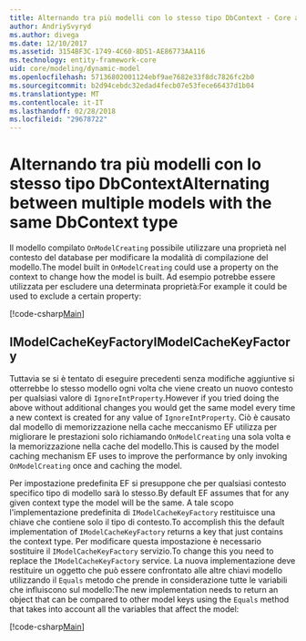 ```yaml
---
title: Alternando tra più modelli con lo stesso tipo DbContext - Core a Entity Framework
author: AndriySvyryd
ms.author: divega
ms.date: 12/10/2017
ms.assetid: 3154BF3C-1749-4C60-8D51-AE86773AA116
ms.technology: entity-framework-core
uid: core/modeling/dynamic-model
ms.openlocfilehash: 57136802001124ebf9ae7682e33f8dc7826fc2b0
ms.sourcegitcommit: b2d94cebdc32edad4fecb07e53fece66437d1b04
ms.translationtype: MT
ms.contentlocale: it-IT
ms.lasthandoff: 02/28/2018
ms.locfileid: "29678722"
---
```

# <a name="alternating-between-multiple-models-with-the-same-dbcontext-type"></a><span data-ttu-id="c7c0d-102">Alternando tra più modelli con lo stesso tipo DbContext</span><span class="sxs-lookup"><span data-stu-id="c7c0d-102">Alternating between multiple models with the same DbContext type</span></span>

<span data-ttu-id="c7c0d-103">Il modello compilato `OnModelCreating` possibile utilizzare una proprietà nel contesto del database per modificare la modalità di compilazione del modello.</span><span class="sxs-lookup"><span data-stu-id="c7c0d-103">The model built in `OnModelCreating` could use a property on the context to change how the model is built.</span></span> <span data-ttu-id="c7c0d-104">Ad esempio potrebbe essere utilizzata per escludere una determinata proprietà:</span><span class="sxs-lookup"><span data-stu-id="c7c0d-104">For example it could be used to exclude a certain property:</span></span>

[!code-csharp[Main](../../../samples/core/DynamicModel/DynamicContext.cs?name=Class)]

## <a name="imodelcachekeyfactory"></a><span data-ttu-id="c7c0d-105">IModelCacheKeyFactory</span><span class="sxs-lookup"><span data-stu-id="c7c0d-105">IModelCacheKeyFactory</span></span>
<span data-ttu-id="c7c0d-106">Tuttavia se si è tentato di eseguire precedenti senza modifiche aggiuntive si otterrebbe lo stesso modello ogni volta che viene creato un nuovo contesto per qualsiasi valore di `IgnoreIntProperty`.</span><span class="sxs-lookup"><span data-stu-id="c7c0d-106">However if you tried doing the above without additional changes you would get the same model every time a new context is created for any value of `IgnoreIntProperty`.</span></span> <span data-ttu-id="c7c0d-107">Ciò è causato dal modello di memorizzazione nella cache meccanismo EF utilizza per migliorare le prestazioni solo richiamando `OnModelCreating` una sola volta e la memorizzazione nella cache del modello.</span><span class="sxs-lookup"><span data-stu-id="c7c0d-107">This is caused by the model caching mechanism EF uses to improve the performance by only invoking `OnModelCreating` once and caching the model.</span></span>

<span data-ttu-id="c7c0d-108">Per impostazione predefinita EF si presuppone che per qualsiasi contesto specifico tipo di modello sarà lo stesso.</span><span class="sxs-lookup"><span data-stu-id="c7c0d-108">By default EF assumes that for any given context type the model will be the same.</span></span> <span data-ttu-id="c7c0d-109">A tale scopo l'implementazione predefinita di `IModelCacheKeyFactory` restituisce una chiave che contiene solo il tipo di contesto.</span><span class="sxs-lookup"><span data-stu-id="c7c0d-109">To accomplish this the default implementation of `IModelCacheKeyFactory` returns a key that just contains the context type.</span></span> <span data-ttu-id="c7c0d-110">Per modificare questa impostazione è necessario sostituire il `IModelCacheKeyFactory` servizio.</span><span class="sxs-lookup"><span data-stu-id="c7c0d-110">To change this you need to replace the `IModelCacheKeyFactory` service.</span></span> <span data-ttu-id="c7c0d-111">La nuova implementazione deve restituire un oggetto che può essere confrontato alle altre chiavi modello utilizzando il `Equals` metodo che prende in considerazione tutte le variabili che influiscono sul modello:</span><span class="sxs-lookup"><span data-stu-id="c7c0d-111">The new implementation needs to return an object that can be compared to other model keys using the `Equals` method that takes into account all the variables that affect the model:</span></span>

[!code-csharp[Main](../../../samples/core/DynamicModel/DynamicModelCacheKeyFactory.cs?name=Class)]
